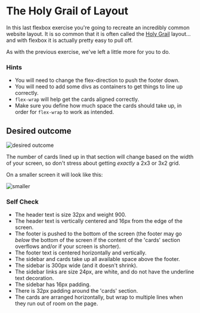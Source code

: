 # The Holy Grail of Layout

In this last flexbox exercise you're going to recreate an incredibly common website layout. It is so common that it is often called the [Holy Grail](https://www.google.com/search?q=holy+grail+layout&tbm=isch&sclient=img) layout... and with flexbox it is actually pretty easy to pull off.

As with the previous exercise, we've left a little more for you to do.

### Hints
- You will need to change the flex-direction to push the footer down.
- You will need to add some divs as containers to get things to line up correctly.
- `flex-wrap` will help get the cards aligned correctly.
-  Make sure you define how much space the cards should take up, in order for `flex-wrap` to work as intended.

## Desired outcome

![desired outcome](./desired-outcome.png)

The number of cards lined up in that section will change based on the width of your screen, so don't stress about getting _exactly_ a 2x3 or 3x2 grid.

On a smaller screen it will look like this:

![smaller](./desired-outcome-smaller.png)

### Self Check
- The header text is size 32px and weight 900. <!-- DONE -->
- The header text is vertically centered and 16px from the edge of the screen. <!-- DONE -->
- The footer is pushed to the bottom of the screen (the footer may go _below_ the bottom of the screen if the content of the 'cards' section overflows and/or if your screen is shorter). <!-- DONE -->
- The footer text is centered horizontally and vertically. <!-- DONE -->
- The sidebar and cards take up all available space above the footer.
- The sidebar is 300px wide (and it doesn't shrink).
- The sidebar links are size 24px, are white, and do not have the underline text decoration. <!-- DONE -->
- The sidebar has 16px padding. <!-- DONE -->
- There is 32px padding around the 'cards' section.
- The cards are arranged horizontally, but wrap to multiple lines when they run out of room on the page.
